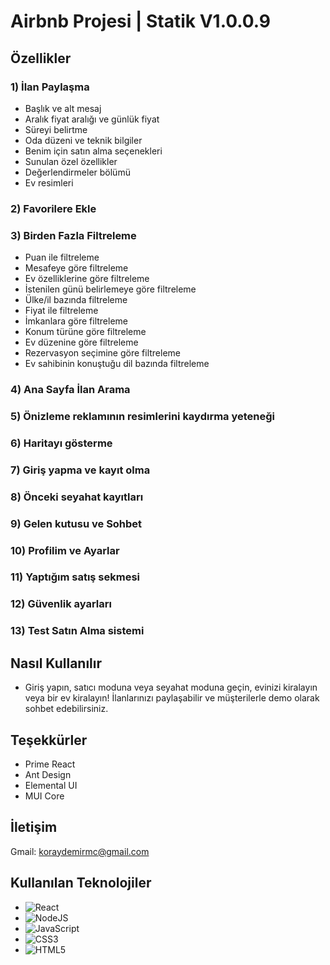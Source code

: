 # Airbnb Projesi | Statik V1.0.0.9

## Özellikler

### 1) İlan Paylaşma
- Başlık ve alt mesaj
- Aralık fiyat aralığı ve günlük fiyat
- Süreyi belirtme
- Oda düzeni ve teknik bilgiler
- Benim için satın alma seçenekleri
- Sunulan özel özellikler
- Değerlendirmeler bölümü
- Ev resimleri

### 2) Favorilere Ekle

### 3) Birden Fazla Filtreleme
- Puan ile filtreleme
- Mesafeye göre filtreleme
- Ev özelliklerine göre filtreleme
- İstenilen günü belirlemeye göre filtreleme
- Ülke/il bazında filtreleme
- Fiyat ile filtreleme
- İmkanlara göre filtreleme
- Konum türüne göre filtreleme
- Ev düzenine göre filtreleme
- Rezervasyon seçimine göre filtreleme
- Ev sahibinin konuştuğu dil bazında filtreleme

### 4) Ana Sayfa İlan Arama

### 5) Önizleme reklamının resimlerini kaydırma yeteneği

### 6) Haritayı gösterme

### 7) Giriş yapma ve kayıt olma

### 8) Önceki seyahat kayıtları

### 9) Gelen kutusu ve Sohbet

### 10) Profilim ve Ayarlar

### 11) Yaptığım satış sekmesi

### 12) Güvenlik ayarları

### 13) Test Satın Alma sistemi

## Nasıl Kullanılır
- Giriş yapın, satıcı moduna veya seyahat moduna geçin, evinizi kiralayın veya bir ev kiralayın! İlanlarınızı paylaşabilir ve müşterilerle demo olarak sohbet edebilirsiniz.

## Teşekkürler
- Prime React
- Ant Design
- Elemental UI
- MUI Core

## İletişim
Gmail: koraydemirmc@gmail.com

## Kullanılan Teknolojiler
- ![React](https://img.shields.io/badge/react-%2320232a.svg?style=flat&logo=react&logoColor=%2361DAFB)
- ![NodeJS](https://img.shields.io/badge/node.js-6DA55F?style=flat&logo=node.js&logoColor=white)
- ![JavaScript](https://img.shields.io/badge/javascript-%23323330.svg?style=flat&logo=javascript&logoColor=%23F7DF1E)
- ![CSS3](https://img.shields.io/badge/css3-%231572B6.svg?style=flat&logo=css3&logoColor=white)  
- ![HTML5](https://img.shields.io/badge/html5-%23E34F26.svg?style=flat&logo=html5&logoColor=white)
